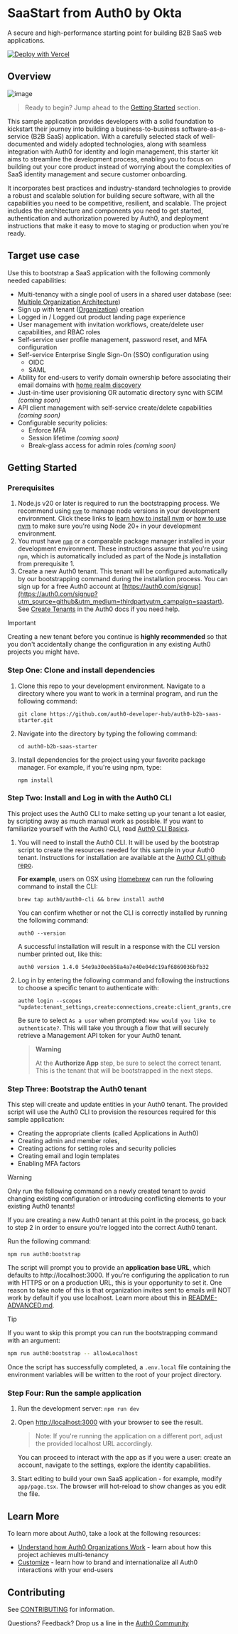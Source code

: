# **SaaStart** from Auth0 by Okta

A secure and high-performance starting point for building B2B SaaS web applications.

[![Deploy with Vercel](https://vercel.com/button)](https://vercel.com/new/clone?repository-url=https://github.com/auth0-developer-hub/auth0-b2b-saas-starter&repository-name=auth0-saas-starter&external-id=b2b-saas-starter-template&integration-ids=oac_7V7TGP5JUHCpSncpiy3XWwL0)

## Overview

![image](https://github.com/auth0-developer-hub/auth0-b2b-saas-starter/assets/6372810/e8ab12fe-d95b-4e11-8e9e-242eb9c547b6)

> Ready to begin? Jump ahead to the [Getting Started](#getting-started) section.

This sample application provides developers with a solid foundation to kickstart their journey into building a business-to-business software-as-a-service (B2B SaaS) application. With a carefully selected stack of well-documented and widely adopted technologies, along with seamless integration with Auth0 for identity and login management, this starter kit aims to streamline the development process, enabling you to focus on building out your core product instead of worrying about the complexities of SaaS identity management and secure customer onboarding.

It incorporates best practices and industry-standard technologies to provide a robust and scalable solution for building secure software, with all the capabilities you need to be competitive, resilient, and scalable. The project includes the architecture and components you need to get started, authentication and authorization powered by Auth0, and deployment instructions that make it easy to move to staging or production when you're ready.

## Target use case

Use this to bootstrap a SaaS application with the following commonly needed capabilities:

- Multi-tenancy with a single pool of users in a shared user database (see: [Multiple Organization Architecture](https://auth0.com/docs/get-started/architecture-scenarios/multiple-organization-architecture#users-shared-between-organizations))
- Sign up with tenant ([Organization](https://auth0.com/docs/manage-users/organizations)) creation
- Logged in / Logged out product landing page experience
- User management with invitation workflows, create/delete user capabilities, and RBAC roles
- Self-service user profile management, password reset, and MFA configuration
- Self-service Enterprise Single Sign-On (SSO) configuration using
  - OIDC
  - SAML
- Ability for end-users to verify domain ownership before associating their email domains with [home realm discovery](https://auth0.com/docs/authenticate/login/auth0-universal-login/identifier-first#define-home-realm-discovery-identity-providers)
- Just-in-time user provisioning OR automatic directory sync with SCIM _(coming soon)_
- API client management with self-service create/delete capabilities _(coming soon)_
- Configurable security policies:
  - Enforce MFA
  - Session lifetime _(coming soon)_
  - Break-glass access for admin roles _(coming soon)_

## Getting Started

### Prerequisites

1. Node.js v20 or later is required to run the bootstrapping process. We recommend using [`nvm`](https://github.com/nvm-sh/nvm) to manage node versions in your development environment. Click these links to [learn how to install nvm](https://github.com/nvm-sh/nvm?tab=readme-ov-file#install--update-script) or [how to use nvm](https://github.com/nvm-sh/nvm?tab=readme-ov-file#usage) to make sure you're using Node 20+ in your development environment.
2. You must have [`npm`](https://docs.npmjs.com/downloading-and-installing-node-js-and-npm) or a comparable package manager installed in your development environment. These instructions assume that you're using `npm`, which is automatically included as part of the Node.js installation from prerequisite 1.
3. Create a new Auth0 tenant. This tenant will be configured automatically by our bootstrapping command during the installation process. You can sign up for a free Auth0 account at [https://auth0.com/signup](https://auth0.com/signup?utm_source=github&utm_medium=thirdpartyutm_campaign=saastart). See [Create Tenants](https://auth0.com/docs/get-started/auth0-overview/create-tenants) in the Auth0 docs if you need help.

> [!IMPORTANT]
> Creating a new tenant before you continue is **highly recommended** so that you don't accidentally change the configuration in any existing Auth0 projects you might have.

### Step One: Clone and install dependencies

1. Clone this repo to your development environment. Navigate to a directory where you want to work in a terminal program, and run the following command:

   ```shell
   git clone https://github.com/auth0-developer-hub/auth0-b2b-saas-starter.git
   ```

2. Navigate into the directory by typing the following command:

   ```shell
   cd auth0-b2b-saas-starter
   ```

3. Install dependencies for the project using your favorite package manager. For example, if you're using npm, type:

   ```shell
   npm install
   ```

### Step Two: Install and Log in with the Auth0 CLI

This project uses the Auth0 CLI to make setting up your tenant a lot easier, by scripting away as much manual work as possible. If you want to familiarize yourself with the Auth0 CLI, read [Auth0 CLI Basics](https://developer.auth0.com/resources/labs/tools/auth0-cli-basics).

1. You will need to install the Auth0 CLI. It will be used by the bootstrap script to create the resources needed for this sample in your Auth0 tenant. Instructions for installation are available at the [Auth0 CLI github repo](https://github.com/auth0/auth0-cli).

   **For example**, users on OSX using [Homebrew](https://brew.sh/) can run the following command to install the CLI:

   ```shell
   brew tap auth0/auth0-cli && brew install auth0
   ```

   You can confirm whether or not the CLI is correctly installed by running the following command:

   ```shell
   auth0 --version
   ```

   A successful installation will result in a response with the CLI version number printed out, like this:

   ```shell
   auth0 version 1.4.0 54e9a30eeb58a4a7e40e04dc19af6869036bfb32
   ```

2. Log in by entering the following command and following the instructions to choose a specific tenant to authenticate with:

   ```shell
   auth0 login --scopes "update:tenant_settings,create:connections,create:client_grants,create:email_templates,update:guardian_factors"
   ```

   Be sure to select `As a user` when prompted: `How would you like to authenticate?`. This will take you through a flow that will securely retrieve a Management API token for your Auth0 tenant.

   > **Warning**
   >
   > At the **Authorize App** step, be sure to select the correct tenant. This is the tenant that will be bootstrapped in the next steps.

### Step Three: Bootstrap the Auth0 tenant

This step will create and update entities in your Auth0 tenant. The provided script will use the Auth0 CLI to provision the resources required for this sample application:

- Creating the appropriate clients (called Applications in Auth0)
- Creating admin and member roles,
- Creating actions for setting roles and security policies
- Creating email and login templates
- Enabling MFA factors

> [!WARNING]
> Only run the following command on a newly created tenant to avoid changing existing configuration or introducing conflicting elements to your existing Auth0 tenants!
>
> If you are creating a new Auth0 tenant at this point in the process, go back to step 2 in order to ensure you're logged into the correct Auth0 tenant.

Run the following command:

```shell
npm run auth0:bootstrap
```

The script will prompt you to provide an **application base URL**, which defaults to http://localhost:3000. If you're configuring the application to run with HTTPS or on a production URL, this is your opportunity to set it. One reason to take note of this is that organization invites sent to emails will NOT work by default if you use localhost. Learn more about this in [README-ADVANCED.md](README-ADVANCED.md).

> [!TIP]
> If you want to skip this prompt you can run the bootstrapping command with an argument:
> ```bash
> npm run auth0:bootstrap -- allowLocalhost
> ```

Once the script has successfully completed, a `.env.local` file containing the environment variables will be written to the root of your project directory.

### Step Four: Run the sample application

1. Run the development server: `npm run dev`
2. Open [http://localhost:3000](http://localhost:3000) with your browser to see the result.

   > Note: If you're running the application on a different port, adjust the provided localhost URL accordingly.

   You can proceed to interact with the app as if you were a user: create an account, navigate to the settings, explore the identity capabilities.

3. Start editing to build your own SaaS application - for example, modify `app/page.tsx`. The browser will hot-reload to show changes as you edit the file.

## Learn More

To learn more about Auth0, take a look at the following resources:

- [Understand how Auth0 Organizations Work](https://auth0.com/docs/manage-users/organizations/organizations-overview) - learn about how this project achieves multi-tenancy
- [Customize](https://auth0.com/docs/customize) - learn how to brand and internationalize all Auth0 interactions with your end-users

## Contributing

See [CONTRIBUTING](./CONTRIBUTING.md) for information.

Questions? Feedback? Drop us a line in the [Auth0 Community](https://community.auth0.com/t/saastart-b2b-saas-reference-app/136654)
